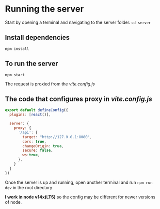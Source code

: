 # Running the server

Start by opening a terminal and navigating to the
server folder.
`cd server`

## Install dependencies
`npm install`

## To run the server
`npm start`

The request is proxied from the *vite.config.js*

## The code that configures proxy in *vite.config.js*
```javascript
export default defineConfig({
  plugins: [react()],

  server: {
    proxy: {
      '/api': {
        target: "http://127.0.0.1:8080",
        cors: true,
        changeOrigin: true,
        secure: false,
        ws:true,
      },
    }
  }
})
```

Once the server is up and running, open another
terminal and run `npm run dev` in the root directory

**I work in node v14x(LTS)** so the config may be different for 
newer versions of node.



